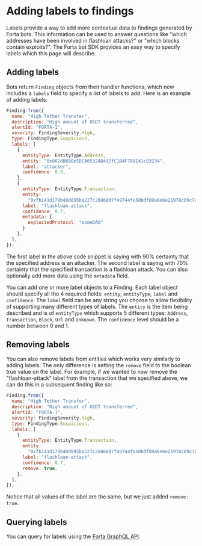 # Adding labels to findings

Labels provide a way to add more contextual data to findings generated by Forta bots. This information can be used to answer questions like "which addresses have been involved in flashloan attacks?" or "which blocks contain exploits?". The Forta bot SDK provides an easy way to specify labels which this page will describe.

## Adding labels

Bots return `Finding` objects from their handler functions, which now includes a `labels` field to specify a list of labels to add. Here is an example of adding labels:

```javascript
Finding.from({
  name: "High Tether Transfer",
  description: "High amount of USDT transferred",
  alertId: "FORTA-1",
  severity: FindingSeverity.High,
  type: FindingType.Suspicious,
  labels: [
    {
      entityType: EntityType.Address,
      entity: "0x062dB680e5DCA653248432fC1B4F788E41c83234",
      label: "attacker",
      confidence: 0.9,
    },
    {
      entityType: EntityType.Transaction,
      entity:
        "0xfb141d179b40d895ba227c26860d7f49744fe50bdf89a6e6e21978c09c7ac05f",
      label: "flashloan-attack",
      confidence: 0.7,
      metadata: {
        exploitedProtocol: "someDAO"
      }
    },
  ],
});
```

The first label in the above code snippet is saying with 90% certainty that the specified address is an attacker. The second label is saying with 70% certainty that the specified transaction is a flashloan attack. You can also optionally add more data using the `metadata` field.

You can add one or more label objects to a Finding. Each label object should specify all the 4 required fields: `entity`, `entityType`, `label` and `confidence`. The `label` field can be any string you choose to allow flexibility of supporting many different types of labels. The `entity` is the item being described and is of `entityType` which supports 5 different types: `Address`, `Transaction`, `Block`, `Url` and `Unknown`. The `confidence` level should be a number between 0 and 1.

## Removing labels

You can also remove labels from entities which works very similarly to adding labels. The only difference is setting the `remove` field to the boolean true value on the label. For example, if we wanted to now remove the "flashloan-attack" label from the transaction that we specified above, we can do this in a subsequent finding like so:

```javascript
Finding.from({
  name: "High Tether Transfer",
  description: "High amount of USDT transferred",
  alertId: "FORTA-1",
  severity: FindingSeverity.High,
  type: FindingType.Suspicious,
  labels: [
    {
      entityType: EntityType.Transaction,
      entity:
        "0xfb141d179b40d895ba227c26860d7f49744fe50bdf89a6e6e21978c09c7ac05f",
      label: "flashloan-attack",
      confidence: 0.7,
      remove: true,
    },
  ],
});
```

Notice that all values of the label are the same, but we just added `remove: true`.

## Querying labels

You can query for labels using the [Forta GraphQL API](https://docs.forta.network/en/latest/forta-api-reference/). 

